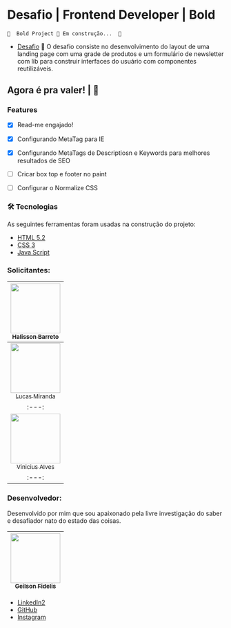 # Desafio | Frontend Developer | Bold

#### 
	🚧  Bold Project 🚀 Em construção...  🚧


- [Desafio](https://github.com/itsdare/desafio-frontend")
🚀 O desafio consiste no desenvolvimento do layout de uma landing page com uma grade de produtos e um formulário de newsletter com lib para construir interfaces do usuário com componentes reutilizáveis.


## Agora é pra valer! | :checkered_flag:

### Features

- [x] Read-me engajado!
- [x] Configurando MetaTag para IE
- [x] Configurando MetaTags de Descriptiosn e Keywords para melhores resultados de SEO
- [ ] Cricar box top e footer no paint
- [ ] Configurar o Normalize CSS


### 🛠 Tecnologias

As seguintes ferramentas foram usadas na construção do projeto:

- [HTML 5.2](https://www.w3.org/TR/html52/)
- [CSS 3](https://www.w3schools.com/css/)
- [Java Script](https://www.javascript.com/)

### Solicitantes: 

[<img src="https://programadoresbrasil.com.br/wp-content/uploads/2020/09/linkedin-1280x720-1.png" width=115 > <br> <sub> Halisson Barreto </sub>](https://www.linkedin.com/in/halisson-barreto-a2809051/) |
| :---: |
[<img src="https://media-exp1.licdn.com/dms/image/C4D03AQG-H3STsRyZgQ/profile-displayphoto-shrink_800_800/0/1616641301391?e=1623888000&v=beta&t=hwF65gCTCcS-EXIWIZDnbTCodWUbi_4Ul7iOazvkars" width=115 > <br> <sub> Lucas Miranda </sub>](https://www.linkedin.com/in/lummiranda/) |
| :---: | 
[<img src="https://media-exp1.licdn.com/dms/image/C4E03AQEU_84ESh0ttg/profile-displayphoto-shrink_800_800/0/1563165406182?e=1623888000&v=beta&t=pHiNEu5aylH1gTvhmvo1CO8KAMNzE0BpdYT_uh2HiTk" width=115 > <br> <sub> Vinicius Alves </sub>](https://www.linkedin.com/in/vin%C3%ADcius-alves-11513437/) |
| :---: |


### Desenvolvedor:

Desenvolvido por mim que sou apaixonado pela livre investigação do saber e desafiador nato do estado das coisas.

[<img src="https://avatars.githubusercontent.com/u/62431727?s=400&u=1a5259edc9f3bb12ed184bb994a7493a818f41e9&v=4" width=115 > <br> <sub> Geilson Fidelis </sub>](https://github.com/geilson25) |
| :---: |

- [LinkedIn2](https://www.linkedin.com/in/geilsonfidelis/)
- [GitHub](https://github.com/geilson25)
- [Instagram](https://www.instagram.com/geilsonfidelis/)